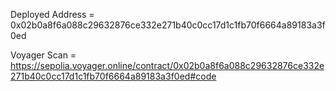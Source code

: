 Deployed Address = 0x02b0a8f6a088c29632876ce332e271b40c0cc17d1c1fb70f6664a89183a3f0ed

Voyager Scan = https://sepolia.voyager.online/contract/0x02b0a8f6a088c29632876ce332e271b40c0cc17d1c1fb70f6664a89183a3f0ed#code

